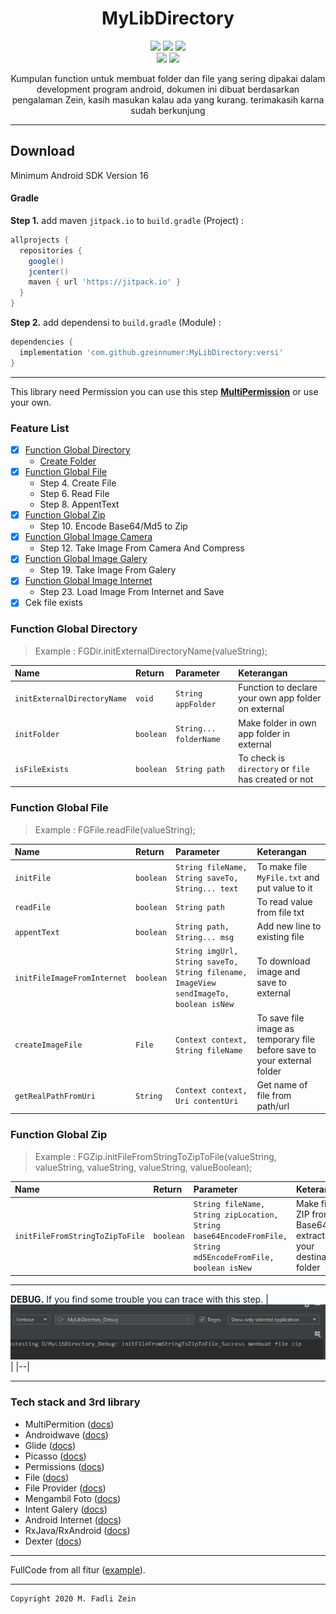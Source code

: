 <h1 align="center">
  MyLibDirectory
</h1>

<div align="center">
    <a><img src="https://img.shields.io/badge/Version-1.3.9-brightgreen.svg?style=flat"></a>
    <a><img src="https://img.shields.io/badge/ID-gzeinnumer-blue.svg?style=flat"></a>
    <a href="https://github.com/gzeinnumer"><img src="https://img.shields.io/github/followers/gzeinnumer?label=follow&style=social"></a>
    <br>
    <a><img src="https://img.shields.io/badge/Java-Suport-green?logo=java&style=flat"></a>
    <a><img src="https://img.shields.io/badge/Koltin-Suport-green?logo=kotlin&style=flat"></a>
    <p>Kumpulan function untuk membuat folder dan file yang sering dipakai dalam development program android, dokumen ini dibuat berdasarkan pengalaman Zein, kasih masukan kalau ada yang kurang. terimakasih karna sudah berkunjung</p>
</div>

---

## Download

Minimum Android SDK Version 16

#### Gradle
**Step 1.** add maven `jitpack.io` to `build.gradle` (Project) :

```gradle
allprojects {
  repositories {
    google()
    jcenter()
    maven { url 'https://jitpack.io' }
  }
}
```

**Step 2.** add dependensi to `build.gradle` (Module) :

```gradle
dependencies {
  implementation 'com.github.gzeinnumer:MyLibDirectory:versi'
}
```

---

This library need Permission you can use this step [**MultiPermission**](https://github.com/gzeinnumer/MultiPermition) or use your own.

### Feature List
- [x] [Function Global Directory](https://github.com/gzeinnumer/MyLibDirectory/blob/dev-1/README_1.md)
  - [Create Folder](https://github.com/gzeinnumer/MyLibDirectory/blob/dev-1/README_1.md#create-folder)
- [x] [Function Global File](https://github.com/gzeinnumer/MyLibDirectory/blob/dev-1/README_2.md)
  - Step 4. Create File
  - Step 6. Read File
  - Step 8. AppentText
- [x] [Function Global Zip](https://github.com/gzeinnumer/MyLibDirectory/blob/dev-1/README_3.md)
  - Step 10. Encode Base64/Md5 to Zip
- [x] [Function Global Image Camera](https://github.com/gzeinnumer/MyLibDirectory/blob/dev-1/README_4.md)
  - Step 12. Take Image From Camera And Compress
- [x] [Function Global Image Galery](https://github.com/gzeinnumer/MyLibDirectory/blob/dev-1/README_5.md)
  - Step 19. Take Image From Galery
- [x] [Function Global Image Internet](https://github.com/gzeinnumer/MyLibDirectory/blob/dev-1/README_6.md)
  - Step 23. Load Image From Internet and Save
- [x] Cek file exists

### Function Global Directory
> Example : FGDir.initExternalDirectoryName(valueString);

| Name                        | Return    | Parameter              | Keterangan                                           |
|:----------------------------|:----------|:-----------------------|:-----------------------------------------------------|
| `initExternalDirectoryName` | `void`    | `String appFolder`     | Function to declare your own app folder on external  |
| `initFolder`                | `boolean` | `String... folderName` | Make folder in own app folder in external            |
| `isFileExists`              | `boolean` | `String path`          | To check is `directory` or `file` has created or not |

### Function Global File
> Example : FGFile.readFile(valueString);

| Name                        | Return    | Parameter                                                                             | Keterangan                                                               |
|:----------------------------|:----------|:--------------------------------------------------------------------------------------|:-------------------------------------------------------------------------|
| `initFile`                  | `boolean` | `String fileName, String saveTo, String... text`                                      | To make file `MyFile.txt` and put value to it                            |
| `readFile`                  | `boolean` | `String path`                                                                         | To read value from file txt                                              |
| `appentText`                | `boolean` | `String path, String... msg`                                                          | Add new line to existing file                                            |
| `initFileImageFromInternet` | `boolean` | `String imgUrl, String saveTo, String filename, ImageView sendImageTo, boolean isNew` | To download image and save to external                                   |
| `createImageFile`           | `File`    | `Context context, String fileName`                                                    | To save file image as temporary file before save to your external folder |
| `getRealPathFromUri`        | `String`  | `Context context, Uri contentUri`                                                     | Get name of file from path/url                                           |

### Function Global Zip
> Example : FGZip.initFileFromStringToZipToFile(valueString, valueString, valueString, valueString, valueBoolean);

| Name                            | Return    | Parameter                                                                                                   | Keterangan                                                          |
|:--------------------------------|:----------|:------------------------------------------------------------------------------------------------------------|:--------------------------------------------------------------------|
| `initFileFromStringToZipToFile` | `boolean` | `String fileName, String zipLocation, String base64EncodeFromFile, String md5EncodeFromFile, boolean isNew` | Make file ZIP from Base64 and extract it to your destination folder |

---

**DEBUG.** If you find some trouble you can trace with this step.
|![](https://github.com/gzeinnumer/MyLibDirectory/blob/master/assets/debug.jpg)|
|--|

---

### Tech stack and 3rd library
- MultiPermition ([docs](https://github.com/gzeinnumer/MultiPermition))
- Androidwave ([docs](https://androidwave.com/))
- Glide ([docs](https://github.com/bumptech/glide))
- Picasso ([docs](https://github.com/square/picasso))
- Permissions ([docs](https://developer.android.com/guide/topics/permissions/overview))
- File ([docs](https://developer.android.com/reference/java/io/File))
- File Provider ([docs](https://developer.android.com/training/secure-file-sharing/setup-sharing?hl=id))
- Mengambil Foto ([docs](https://developer.android.com/training/camera/photobasics?hl=id))
- Intent Galery ([docs](https://developer.android.com/guide/components/intents-common?hl=id))
- Android Internet ([docs](https://developer.android.com/training/basics/network-ops/connecting))
- RxJava/RxAndroid ([docs](https://github.com/ReactiveX/RxJava))
- Dexter ([docs](https://github.com/Karumi/Dexter))

---

FullCode from all fitur ([example](https://github.com/gzeinnumer/MyLibDirectoryExample)).

---

```
Copyright 2020 M. Fadli Zein
```
